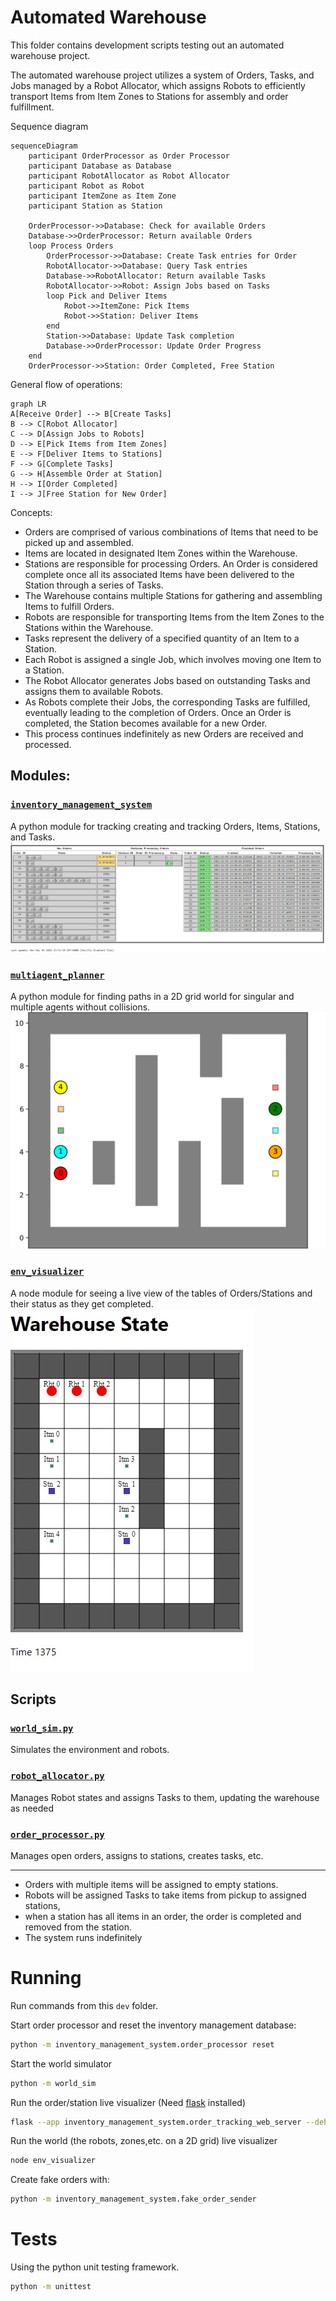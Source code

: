 # Automated Warehouse

This folder contains development scripts testing out an automated warehouse project.

The automated warehouse project utilizes a system of Orders, Tasks, and Jobs managed by a Robot Allocator, which assigns Robots to efficiently transport Items from Item Zones to Stations for assembly and order fulfillment.

Sequence diagram 
```mermaid
sequenceDiagram
    participant OrderProcessor as Order Processor
    participant Database as Database
    participant RobotAllocator as Robot Allocator
    participant Robot as Robot
    participant ItemZone as Item Zone
    participant Station as Station

    OrderProcessor->>Database: Check for available Orders
    Database->>OrderProcessor: Return available Orders
    loop Process Orders
        OrderProcessor->>Database: Create Task entries for Order
        RobotAllocator->>Database: Query Task entries
        Database->>RobotAllocator: Return available Tasks
        RobotAllocator->>Robot: Assign Jobs based on Tasks
        loop Pick and Deliver Items
            Robot->>ItemZone: Pick Items
            Robot->>Station: Deliver Items
        end
        Station->>Database: Update Task completion
        Database->>OrderProcessor: Update Order Progress
    end
    OrderProcessor->>Station: Order Completed, Free Station
```

General flow of operations:
```mermaid
graph LR
A[Receive Order] --> B[Create Tasks]
B --> C[Robot Allocator]
C --> D[Assign Jobs to Robots]
D --> E[Pick Items from Item Zones]
E --> F[Deliver Items to Stations]
F --> G[Complete Tasks]
G --> H[Assemble Order at Station]
H --> I[Order Completed]
I --> J[Free Station for New Order]
```

Concepts: 
* Orders are comprised of various combinations of Items that need to be picked up and assembled.
* Items are located in designated Item Zones within the Warehouse.
* Stations are responsible for processing Orders. An Order is considered complete once all its associated Items have been delivered to the Station through a series of Tasks.
* The Warehouse contains multiple Stations for gathering and assembling Items to fulfill Orders.
* Robots are responsible for transporting Items from the Item Zones to the Stations within the Warehouse.
* Tasks represent the delivery of a specified quantity of an Item to a Station.
* Each Robot is assigned a single Job, which involves moving one Item to a Station.
* The Robot Allocator generates Jobs based on outstanding Tasks and assigns them to available Robots.
* As Robots complete their Jobs, the corresponding Tasks are fulfilled, eventually leading to the completion of Orders. Once an Order is completed, the Station becomes available for a new Order.
* This process continues indefinitely as new Orders are received and processed.

## Modules:

### [`inventory_management_system`](inventory_management_system/)
A python module for tracking creating and tracking Orders, Items, Stations, and Tasks.
![IMS Web UI](inventory_management_system/ims_example.png)

### [`multiagent_planner`](multiagent_planner/)
A python module for finding paths in a 2D grid world for singular and multiple agents without collisions.
![test1 animation](../media/scenario4.gif)

### [`env_visualizer`](env_visualizer/)
A node module for seeing a live view of the tables of Orders/Stations and their status as they get completed.
![warehouse view 1](../media/warehouse_view1.jpg)

## Scripts

### [`world_sim.py`](world_sim.py)
Simulates the environment and robots.

### [`robot_allocator.py`](robot_allocator.py)
Manages Robot states and assigns Tasks to them, updating the warehouse as needed


### [`order_processor.py`]([inventory_management_system/order_processor.py])
Manages open orders, assigns to stations, creates tasks, etc.

---

- Orders with multiple items will be assigned to empty stations.
- Robots will be assigned Tasks to take items from pickup to assigned stations,
- when a station has all items in an order, the order is completed and removed from the station.
- The system runs indefinitely

# Running

Run commands from this `dev` folder.

Start order processor and reset the inventory management database:
```sh
python -m inventory_management_system.order_processor reset
```

Start the world simulator
```sh
python -m world_sim
```


Run the order/station live visualizer (Need [flask](https://flask.palletsprojects.com/en/2.2.x/installation/) installed)
```sh
flask --app inventory_management_system.order_tracking_web_server --debug run
```

Run the world (the robots, zones,etc. on a 2D grid) live visualizer
```sh
node env_visualizer
```


Create fake orders with:
```sh
python -m inventory_management_system.fake_order_sender
```

# Tests

Using the python unit testing framework.

```sh
python -m unittest
```